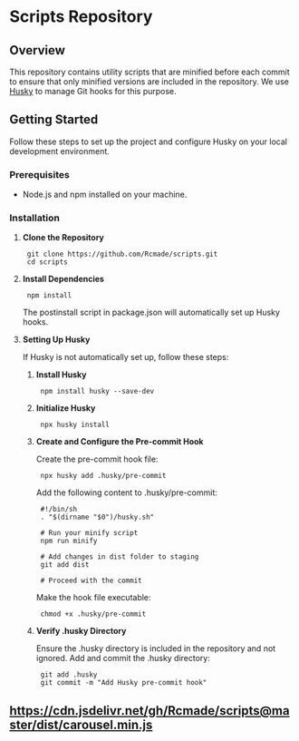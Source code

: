# Scripts Repository

## Overview

This repository contains utility scripts that are minified before each commit to ensure that only minified versions are included in the repository. We use [Husky](https://github.com/typicode/husky) to manage Git hooks for this purpose.

## Getting Started

Follow these steps to set up the project and configure Husky on your local development environment.

### Prerequisites

- Node.js and npm installed on your machine.

### Installation

1. **Clone the Repository**

        git clone https://github.com/Rcmade/scripts.git
        cd scripts

2. **Install Dependencies**

        npm install

    The postinstall script in package.json will automatically set up Husky hooks.

3. **Setting Up Husky**

    If Husky is not automatically set up, follow these steps:

    1. **Install Husky**

            npm install husky --save-dev

    2. **Initialize Husky**

            npx husky install

    3. **Create and Configure the Pre-commit Hook**

        Create the pre-commit hook file:

            npx husky add .husky/pre-commit

        Add the following content to .husky/pre-commit:

            #!/bin/sh
            . "$(dirname "$0")/husky.sh"

            # Run your minify script
            npm run minify

            # Add changes in dist folder to staging
            git add dist

            # Proceed with the commit

        Make the hook file executable:

            chmod +x .husky/pre-commit

    4. **Verify .husky Directory**

        Ensure the .husky directory is included in the repository and not ignored. Add and commit the .husky directory:

            git add .husky
            git commit -m "Add Husky pre-commit hook"

## <https://cdn.jsdelivr.net/gh/Rcmade/scripts@master/dist/carousel.min.js>